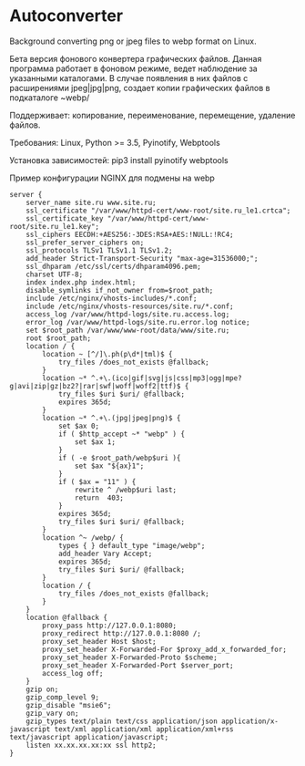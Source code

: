 # Autoconverter
Background converting png or jpeg files to webp format on Linux.

Бета версия фонового конвертера графических файлов.
Данная программа работает в фоновом режиме, ведет наблюдение за указанными каталогами.
В случае появления в них файлов с расширениями jpeg|jpg|png, создает копии графических файлов в подкаталоге ~webp/

Поддерживает: копирование, переименование, перемещение, удаление файлов.

Требования:
Linux, Python >= 3.5, Pyinotify, Webptools

Установка зависимостей:
pip3 install pyinotify webptools

Пример конфигурации NGINX для подмены на webp

```NGINX
server {
	server_name site.ru www.site.ru;
	ssl_certificate "/var/www/httpd-cert/www-root/site.ru_le1.crtca";
	ssl_certificate_key "/var/www/httpd-cert/www-root/site.ru_le1.key";
	ssl_ciphers EECDH:+AES256:-3DES:RSA+AES:!NULL:!RC4;
	ssl_prefer_server_ciphers on;
	ssl_protocols TLSv1 TLSv1.1 TLSv1.2;
	add_header Strict-Transport-Security "max-age=31536000;";
	ssl_dhparam /etc/ssl/certs/dhparam4096.pem;
	charset UTF-8;
	index index.php index.html;
	disable_symlinks if_not_owner from=$root_path;
	include /etc/nginx/vhosts-includes/*.conf;
	include /etc/nginx/vhosts-resources/site.ru/*.conf;
	access_log /var/www/httpd-logs/site.ru.access.log;
	error_log /var/www/httpd-logs/site.ru.error.log notice;
	set $root_path /var/www/www-root/data/www/site.ru;
	root $root_path;
	location / {
		location ~ [^/]\.ph(p\d*|tml)$ {
			try_files /does_not_exists @fallback;
		}
		location ~* ^.+\.(ico|gif|svg|js|css|mp3|ogg|mpe?g|avi|zip|gz|bz2?|rar|swf|woff|woff2|ttf)$ {
			try_files $uri $uri/ @fallback;
			expires 365d;
		}
		location ~* ^.+\.(jpg|jpeg|png)$ {
			set $ax 0;
			if ( $http_accept ~* "webp" ) {
			    set $ax 1;
			}
			if ( -e $root_path/webp$uri ){
			    set $ax "${ax}1";
			}
			if ( $ax = "11" ) {
			    rewrite ^ /webp$uri last;
			    return  403;
			}
			expires 365d;
			try_files $uri $uri/ @fallback;
		}
		location ^~ /webp/ {
		    types { } default_type "image/webp";
		    add_header Vary Accept;
		    expires 365d;
		    try_files $uri $uri/ @fallback;
		}
		location / {
			try_files /does_not_exists @fallback;
		}
	}
	location @fallback {
		proxy_pass http://127.0.0.1:8080;
		proxy_redirect http://127.0.0.1:8080 /;
		proxy_set_header Host $host;
		proxy_set_header X-Forwarded-For $proxy_add_x_forwarded_for;
		proxy_set_header X-Forwarded-Proto $scheme;
		proxy_set_header X-Forwarded-Port $server_port;
		access_log off;
	}
	gzip on;
	gzip_comp_level 9;
	gzip_disable "msie6";
	gzip_vary on;
	gzip_types text/plain text/css application/json application/x-javascript text/xml application/xml application/xml+rss text/javascript application/javascript;
	listen xx.xx.xx.xx:xx ssl http2;
}
```
